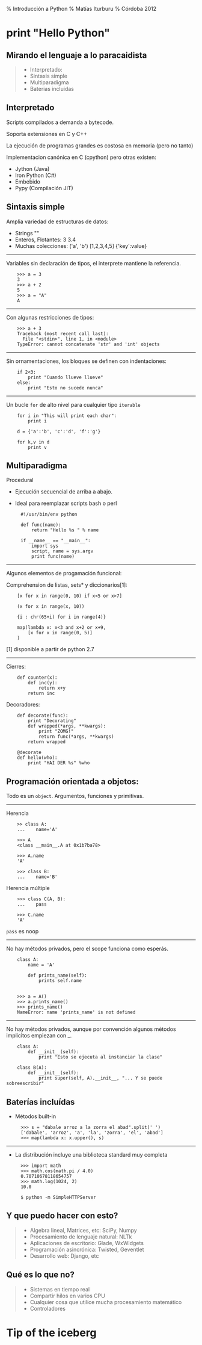 % Introducción a Python
% Matías Iturburu
% Córdoba 2012

# print "Hello Python"

## Mirando el lenguaje a lo paracaidista

>- Interpretado:
>- Sintaxis simple
>- Multiparadigma
>- Baterias incluidas

## Interpretado

Scripts compilados a demanda a bytecode. 

Soporta extensiones en C y C++

La ejecución de programas grandes es costosa en memoria (pero no tanto)

Implementacion canónica en C (cpython) pero otras existen:

- Jython (Java)
- Iron Python (C#)
- Embebido
- Pypy (Compilación JIT)

## Sintaxis simple

Amplia variedad de estructuras de datos:

- Strings
        ""
- Enteros, Flotantes:
        3
        3.4
- Muchas colecciones:
        ('a', 'b')
        [1,2,3,4,5]
        {'key':value}
        
--------------

Variables sin declaración de tipos, el interprete mantiene la referencia.

        >>> a = 3
        3
        >>> a + 2
        5
        >>> a = "A"
        A

--------------

Con algunas restricciones de tipos:

        >>> a + 3
        Traceback (most recent call last):
          File "<stdin>", line 1, in <module>
        TypeError: cannot concatenate 'str' and 'int' objects

--------------

Sin ornamentaciones, los bloques se definen con indentaciones:

        if 2<3:
            print "Cuando llueve llueve"
        else:
            print "Esto no sucede nunca"


--------------

Un bucle `for` de alto nivel para cualquier tipo `iterable`

        for i in "This will print each char":
            print i
            
        d = {'a':'b', 'c':'d', 'f':'g'}
        
        for k,v in d
            print v
            

## Multiparadigma

Procedural

- Ejecución secuencial de arriba a abajo.
- Ideal para reemplazar scripts bash o perl

        #!/usr/bin/env python

        def func(name):
            return "Hello %s " % name
            
        if __name__ == "__main__":
            import sys
            script, name = sys.argv
            print func(name)            

--------------

Algunos elementos de progamación funcional:

Comprehension de listas, sets* y diccionarios[1]:

        [x for x in range(0, 10) if x<5 or x>7]
        
        (x for x in range(x, 10))
        
        {i : chr(65+i) for i in range(4)}        

        map(lambda x: x<3 and x+2 or x+9, 
            [x for x in range(0, 5)]
        )

[1] disponible a partir de python 2.7

--------------

Cierres:

        def counter(x):
            def inc(y):
                return x+y
            return inc

Decoradores:

        def decorate(func):
            print "Decorating"
            def wrapped(*args, **kwargs):
                print "ZOMG!"
                return func(*args, **kwargs)
            return wrapped
            
        @decorate
        def hello(who):
            print "HAI DER %s" %who
        
## Programación orientada a objetos:

Todo es un `object`. Argumentos, funciones y primitivas.

--------------

Herencia

        >> class A: 
        ...    name='A'

        >>> A
        <class __main__.A at 0x1b7ba78>

        >>> A.name
        'A'

        >>> class B:
        ...    name='B'

Herencia múltiple

        >>> class C(A, B): 
        ...    pass

        >>> C.name
        'A'

`pass` es noop

--------------

No hay métodos privados, pero el scope funciona como esperás.

        class A:
            name = 'A'
            
            def prints_name(self):
                prints self.name
                
                
        >>> a = A()
        >>> a.prints_name()
        >>> prints_name()
        NameError: name 'prints_name' is not defined
        
--------------

No hay métodos privados, aunque por convención algunos métodos implicitos
empiezan con _.

        class A:
            def __init__(self):
                print "Esto se ejecuta al instanciar la clase"
        
        class B(A):
            def __init__(self):
                print super(self, A).__init__, "... Y se puede sobreescribir"

## Baterías incluídas

- Métodos built-in

        >>> s = "dabale arroz a la zorra el abad".split(' ')
        ['dabale', 'arroz', 'a', 'la', 'zorra', 'el', 'abad']
        >>> map(lambda x: x.upper(), s)
        
        
--------------

- La distribución incluye una biblioteca standard muy completa

        >>> import math
        >>> math.cos(math.pi / 4.0)
        0.70710678118654757
        >>> math.log(1024, 2)
        10.0

        $ python -m SimpleHTTPServer
        
## Y que puedo hacer con esto?

>- Algebra lineal, Matrices, etc: SciPy, Numpy
>- Procesamiento de lenguaje natural: NLTk
>- Aplicaciones de escritorio: Glade, WxWidgets
>- Programación asincrónica: Twisted, Geventlet
>- Desarrollo web: Django, etc

## Qué es lo que no?

>- Sistemas en tiempo real
>- Compartir hilos en varios CPU
>- Cualquier cosa que utilice mucha procesamiento matemático
>- Controladores

# Tip of the iceberg
